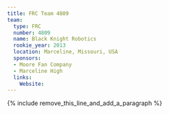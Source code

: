 ```yaml
---
title: FRC Team 4809
team:
  type: FRC
  number: 4809
  name: Black Knight Robotics
  rookie_year: 2013
  location: Marceline, Missouri, USA
  sponsors:
  - Moore Fan Company
  - Marceline High
  links:
    Website:
---
```


{% include remove_this_line_and_add_a_paragraph %}